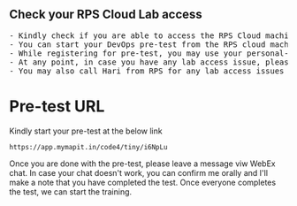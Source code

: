 ## Check your RPS Cloud Lab access
<pre>
- Kindly check if you are able to access the RPS Cloud machine
- You can start your DevOps pre-test from the RPS cloud machine
- While registering for pre-test, you may use your personal-email id and avoid using BOFA
- At any point, in case you have any lab access issue, please feel free to reach out to RPS team connected via WebEx chat 
- You may also call Hari from RPS for any lab access issues @ +91 984-618-6667
</pre>

# Pre-test URL
Kindly start your pre-test at the below link
```
https://app.mymapit.in/code4/tiny/i6NpLu
```
Once you are done with the pre-test, please leave a message viw WebEx chat.  In case your chat doesn't work, you can confirm me orally and I'll make a note that you have completed the test. Once everyone completes the test, we can start the training.
